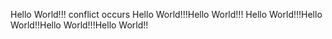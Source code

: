 Hello World!!!
conflict occurs
Hello World!!!Hello World!!!
Hello World!!!Hello World!!Hello World!!!Hello World!!
